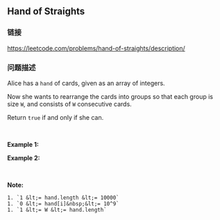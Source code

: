 ## Hand of Straights  
### 链接  
https://leetcode.com/problems/hand-of-straights/description/  
### 问题描述
Alice has a `hand` of cards, given as an array of integers.

Now she wants to rearrange the cards into groups so that each group is size `W`, and consists of `W` consecutive cards.

Return `true` if and only if she can.

&nbsp;


**Example 1:**

**Example 2:**

&nbsp;

**Note:**

	1. `1 &lt;= hand.length &lt;= 10000`
	1. `0 &lt;= hand[i]&nbsp;&lt;= 10^9`
	1. `1 &lt;= W &lt;= hand.length`
